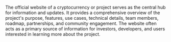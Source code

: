 The official website of a cryptocurrency or project serves as the central hub for information and updates. It provides a comprehensive overview of the project's purpose, features, use cases, technical details, team members, roadmap, partnerships, and community engagement. The website often acts as a primary source of information for investors, developers, and users interested in learning more about the project.